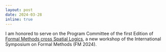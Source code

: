 ```yaml
---
layout: post
date: 2024-03-28
inline: true
---
```

I am honored to serve on the Program Committee of the first Edition of [Formal Methods cross Spatial Logics](https://fmxsl24.github.io), a new workshop of the International Symposium on Formal Methods (FM 2024). 

